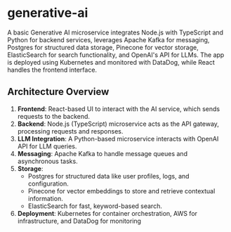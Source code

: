 # generative-ai

A basic Generative AI microservice integrates Node.js with TypeScript and Python for backend services, leverages Apache Kafka for messaging, Postgres for structured data storage, Pinecone for vector storage, ElasticSearch for search functionality, and OpenAI's API for LLMs. The app is deployed using Kubernetes and monitored with DataDog, while React handles the frontend interface.

## Architecture Overview

1. **Frontend**: React-based UI to interact with the AI service, which sends requests to the backend.
2. **Backend**: Node.js (TypeScript) microservice acts as the API gateway, processing requests and responses.
3. **LLM Integration**: A Python-based microservice interacts with OpenAI API for LLM queries.
4. **Messaging**: Apache Kafka to handle message queues and asynchronous tasks.
5. **Storage**:
   - Postgres for structured data like user profiles, logs, and configuration.
   - Pinecone for vector embeddings to store and retrieve contextual information.
   - ElasticSearch for fast, keyword-based search.
6. **Deployment**: Kubernetes for container orchestration, AWS for infrastructure, and DataDog for monitoring
